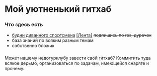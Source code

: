 # Мой уютненький гитхаб
### Что здесь есть
- [будни диванного спортсмена](https://github.com/vladzen13/blog/tree/master/%D0%A2%D1%80%D0%B5%D0%BD%D0%B8%D1%80%D0%BE%D0%B2%D0%BA%D0%B8%20%D0%B7%D0%B0%202016)  [[Лента]](https://github.com/vladzen13/blog/commits/master/%D0%A2%D1%80%D0%B5%D0%BD%D0%B8%D1%80%D0%BE%D0%B2%D0%BA%D0%B8%20%D0%B7%D0%B0%202016) ~~подпишись по rss, дурачок~~
- база знаний по всяким разным темам
- собственно бложик

### 
Может нашему недотурклубу завести свой гитхаб? Коммитить туда всякое дерьмо, организоваться по задачам, имеющейся снаряге и прочему. 
